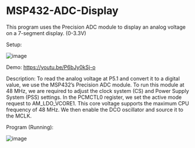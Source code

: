 # MSP432-ADC-Display
This program uses the Precision ADC module to display an analog voltage on a 7-segment display. (0-3.3V)

Setup:

![image](https://user-images.githubusercontent.com/62213019/111051088-60e11a00-8405-11eb-9c94-2412668cdf4c.png)

Demo:
https://youtu.be/P6bJy0kSj-o

Description:
To read the analog voltage at P5.1 and convert it to a digital value, we use the MSP432’s
Precision ADC module. To run this module at 48 MHz, we are required to adjust the clock
system (CS) and Power Supply System (PSS) settings. In the PCMCTL0 register, we set the
active mode request to AM_LDO_VCORE1. This core voltage supports the maximum CPU
frequency of 48 MHz. We then enable the DCO oscillator and source it to the MCLK. 

Program (Running):

![image](https://user-images.githubusercontent.com/62213019/111051126-abfb2d00-8405-11eb-8494-e5b02360934a.png)

